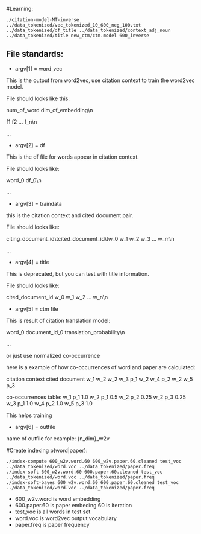 #Learning:

```
./citation-model-MT-inverse ../data_tokenized/vec_tokenized_10_600_neg_100.txt ../data_tokenized/df_title ../data_tokenized/context_adj_noun ../data_tokenized/title new_ctm/ctm.model 600_inverse
```

## File standards:

* argv[1] = word_vec

This is the output from word2vec, use citation context to train the word2vec model. 


File should looks like this:

num_of_word dim_of_embedding\n

f1 f2 ... f_n\n

...


* argv[2] = df

This is the df file for words appear in citation context.

File should looks like:

word_0 df_0\n

...

* argv[3] = traindata

this is the citation context and cited document pair. 

File should looks like:

citing_document_id\tcited_document_id\tw_0 w_1 w_2 w_3 ... w_m\n

...

* argv[4] = title

This is deprecated, but you can test with title information.

File should looks like:

cited_document_id w_0 w_1 w_2 ... w_n\n

* argv[5] = ctm file

This is result of citation translation model:

word_0 document_id_0 translation_probability\n

...

or just use normalized co-occurrence 

here is a example of how co-occurrences of word and paper are calculated:

citation context                         cited document 
w_1 w_2 w_2 w_3                             p_1
w_2 w_4                                     p_2
w_2 w_5                                     p_3

co-occurrences table:
w_1  p_1   1.0
w_2  p_1   0.5
w_2  p_2   0.25
w_2  p_3   0.25
w_3  p_1   1.0
w_4  p_2   1.0
w_5  p_3   1.0

This helps training




* argv[6] = outfile

name of outfile for example: 
{n_dim}_w2v


#Create indexing p(word|paper):

```
./index-compute 600_w2v.word.60 600_w2v.paper.60.cleaned test_voc ../data_tokenized/word.voc ../data_tokenized/paper.freq
./index-soft 600_w2v.word.60 600.paper.60.cleaned test_voc ../data_tokenized/word.voc ../data_tokenized/paper.freq
./index-soft-bayes 600_w2v.word.60 600.paper.60.cleaned test_voc ../data_tokenized/word.voc ../data_tokenized/paper.freq
```

* 600_w2v.word is word embedding
* 600.paper.60 is paper embeding 60 is iteration 
* test_voc is all words in test set
* word.voc is word2vec output vocabulary 
* paper.freq is paper frequency





